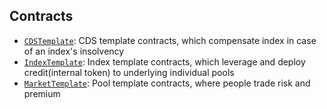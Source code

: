 ## Contracts

- [`CDSTemplate`](contracts/CDSTemplate.sol): CDS template contracts, which compensate index in case of an index's insolvency
- [`IndexTemplate`](contracts/IndexTemplate.sol): Index template contracts, which leverage and deploy credit(internal token) to underlying individual pools
- [`MarketTemplate`](contracts/MarketTemplate.sol): Pool template contracts, where people trade risk and premium
